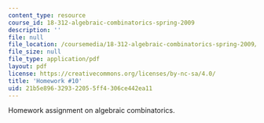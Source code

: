 ```yaml
---
content_type: resource
course_id: 18-312-algebraic-combinatorics-spring-2009
description: ''
file: null
file_location: /coursemedia/18-312-algebraic-combinatorics-spring-2009/21b5e896329322055ff4306ce442ea11_MIT18_312S09_hw10.pdf
file_size: null
file_type: application/pdf
layout: pdf
license: https://creativecommons.org/licenses/by-nc-sa/4.0/
title: 'Homework #10'
uid: 21b5e896-3293-2205-5ff4-306ce442ea11
---
```

Homework assignment on algebraic combinatorics.